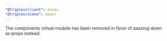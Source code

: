 ```yaml
---
"@triplex/client": minor
"@triplex/scene": minor
---
```


The components virtual module has been removed in favor of passing down as props instead.
